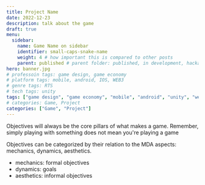 ```yaml
---
title: Project Name
date: 2022-12-23
description: talk about the game
draft: true
menu:
  sidebar:
    name: Game Name on sidebar
    identifier: small-caps-snake-name
    weight: 4 # how important this is compared to other posts 
    parent: published # parent folder: published, in development, hackathons, exercises
hero: banner.jpg
# professoin tags: game design, game economy
# platform tags: mobile, android, IOS, WEB3
# genre tags: RTS
# tech tags: unity
tags: ["game design", "game economy", "mobile", "android", "unity", "web3", "RTS"] 
# categories: Game, Project
categories: ["Game", "Project"]
---
```


Objectives will always be the core pillars of what makes a game. Remember, simply playing with something does not mean you're playing a game

Objectives can be categorized by their relation to the MDA aspects: mechanics, dynamics, aesthetics.
- mechanics: formal objectives
- dynamics: goals
- aesthetics: informal objectives